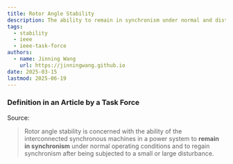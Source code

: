 ```yaml
---
title: Rotor Angle Stability
description: The ability to remain in synchronism under normal and disturbed conditions.
tags:
  - stability
  - ieee
  - ieee-task-force
authors:
  - name: Jinning Wang
    url: https://jinningwang.github.io
date: 2025-03-15
lastmod: 2025-06-19
---
```


### Definition in an Article by a Task Force

Source: <d-cite key="hatziargyriou2021stability"></d-cite>

> Rotor angle stability is concerned with the ability of the interconnected synchronous machines in a power system to **remain in synchronism** under normal operating conditions and to regain synchronism after being subjected to a small or large disturbance.
